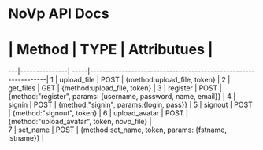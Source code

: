 NoVp API Docs
========

 # | Method        | TYPE | Attributues                                                    |
---|---------------| -----|----------------------------------------------------------------|
 1 | upload_file   | POST | {method:upload_file, token}                                    | 
 2 | get_files     | GET  | {method:upload_file, token}                                    |
 3 | register      | POST | {method:"register", params: {username, password, name, email}} |
 4 | signin        | POST | {method:"signin", params:{login, pass}}                        |
 5 | signout       | POST | {method:"signout", token}                                      |
 6 | upload_avatar | POST | {method:"upload_avatar", token, novp_file}                     |            
 7 | set_name      | POST | {method:set_name, token, params: {fstname, lstname}}           |    
 
